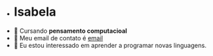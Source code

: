 - # Isabela
- 🌻 Cursando **pensamento computacioal**
- 🌈 Meu email de contato é [email](isabela.montengro.souza@escola.pr.gov.br)
- 🐬 Eu estou interessado em aprender a programar novas linguagens.
